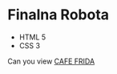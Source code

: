 # Finalna Robota
- HTML 5
- CSS 3

Can you view [CAFE FRIDA](https://nastiadovgal.github.io/finalna_robota/)
